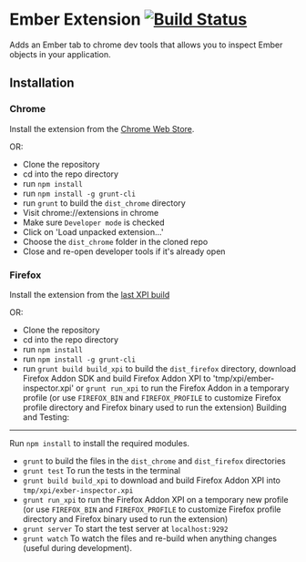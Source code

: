 Ember Extension [![Build Status](https://secure.travis-ci.org/tildeio/ember-extension.png?branch=master)](http://travis-ci.org/tildeio/ember-extension)
===============

Adds an Ember tab to chrome dev tools that allows you to inspect
Ember objects in your application.

Installation
------------

### Chrome

Install the extension from the [Chrome Web Store](https://chrome.google.com/webstore/detail/ember-inspector/bmdblncegkenkacieihfhpjfppoconhi).

OR:

- Clone the repository
- cd into the repo directory
- run `npm install`
- run `npm install -g grunt-cli`
- run `grunt` to build the `dist_chrome` directory
- Visit chrome://extensions in chrome
- Make sure `Developer mode` is checked
- Click on 'Load unpacked extension...'
- Choose the `dist_chrome` folder in the cloned repo
- Close and re-open developer tools if it's already open

### Firefox

Install the extension from the [last XPI build](http://ember-extension.s3-website-us-east-1.amazonaws.com/ember-inspector-latest.xpi)

OR:

- Clone the repository
- cd into the repo directory
- run `npm install`
- run `npm install -g grunt-cli`
- run `grunt build build_xpi` to build the `dist_firefox` directory, download Firefox Addon SDK and build Firefox Addon XPI to 'tmp/xpi/ember-inspector.xpi'
  or `grunt run_xpi` to run the Firefox Addon in a temporary profile (or use `FIREFOX_BIN` and `FIREFOX_PROFILE` to customize Firefox profile directory and Firefox binary used to run the extension)
Building and Testing:
--------------------

Run `npm install` to install the required modules.

- `grunt` to build the files in the `dist_chrome` and `dist_firefox` directories
- `grunt test` To run the tests in the terminal
- `grunt build build_xpi` to download and build Firefox Addon XPI into `tmp/xpi/exber-inspector.xpi`
- `grunt run_xpi` to run the Firefox Addon XPI on a temporary new profile (or use `FIREFOX_BIN` and `FIREFOX_PROFILE` to customize Firefox profile directory and Firefox binary used to run the extension)
- `grunt server` To start the test server at `localhost:9292`
- `grunt watch` To watch the files and re-build when anything changes (useful during development).


[s3-builds]: http://ember-extension.s3-website-us-east-1.amazonaws.com/
[latest-build]: http://ember-extension.s3-website-us-east-1.amazonaws.com/ember-extension-latest.zip

